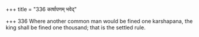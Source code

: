+++
title = "336 कार्षापणम् भवेद्"

+++
336	Where another common man would be fined one karshapana, the king shall be fined one thousand; that is the settled rule.